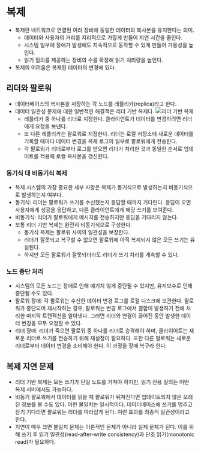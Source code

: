 # 복제

* 복제란 네트워크로 연결된 여러 장비에 동일한 데이터의 복사본을 유지한다는 의미.
  * 데이터와 사용자의 거리를 지리적으로 가깝게 만들어 지연 시간을 줄인다.
  * 시스템 일부에 장애가 발생해도 지속적으로 동작할 수 있게 만들어 가용성을 높인다.
  * 읽기 질의를 제공하는 장비의 수를 확장해 읽기 처리량을 높인다.
* 복제의 어려움은 복제된 데이터의 변경에 있다.

## 리더와 팔로워

* 데이터베이스의 복사본을 저장하는 각 노드를 레플리카(replica)라고 한다.
* 데이터 일관성 문제에 대한 일반적인 해결책은 리더 기반 복제다.
  ![리더 기반 복제](https://user-images.githubusercontent.com/6410412/67636527-db92bd80-f914-11e9-8ab4-51f9c86b29dd.png)
  * 레플리카 중 하나를 리더로 지정한다. 클라이언트가 데이터를 변경하려면 리더에게 요청을 보낸다.
  * 또 다른 레플리카는 팔로워로 지정한다.  리더는 로컬 저장소에 새로운 데이터를 기록할 때마다 데이터 변경을 복제 로그의 일부로 팔로워에게 전송한다.
  * 각 팔로워가 리더로부터 로그를 받으면 리더가 처리한 것과 동일한 순서로 업데이트를 적용해 로컬 복사본을 갱신한다.

### 동기식 대 비동기식 복제

* 복제 시스템의 가장 중요한 세부 사항은 복제가 동기식으로 발생하는지 비동기식으로 발생하는지 여부다.
* 동기식: 리더는 팔로워가 쓰기를 수신했는지 응답할 때까지 기다린다. 응답이 오면 사용자에게 성공을 응답하고, 다른 클라이언트에게 해당 쓰기를 보여준다.
* 비동기식: 리더가 팔로워에게 메시지를 전송하지만 응답을 기다리지 않는다.
* 보통 리더 기반 복제는 완전히 비동기식으로 구성한다.
  * 동기식 복제는 팔로워 사이의 일관성을 보장한다.
  * 리더가 잘못되고 복구할 수 없으면 팔로워에 아직 복제되지 않은 모든 쓰기는 유실된다.
  * 하지만 모든 팔로워가 잘못되더라도 리더가 쓰기 처리를 계속할 수 있다.

### 노드 중단 처리

* 시스템의 모든 노드는 장애로 인해 예기치 않게 중단될 수 있지만, 유지보수로 인해 중단될 수도 있다.
* 팔로워 장애: 각 팔로워는 수신한 데이터 변경 로그를 로컬 디스크에 보관한다. 팔로워가 중단되어 재시작하는 경우, 팔로워는 변경 로그에서 결함이 발생하기 전에 처리한 마지막 트랜잭션을 알아낸다. 그러면 리더와 연결이 끊어진 동안 발생한 데이터 변경을 모두 요청할 수 있다.
* 리더 장애: 리더가 죽으면 팔로워 중 하나를 리더로 승격해야 하며, 클라이어트는 새로운 리더로 쓰기를 전송하기 위해 재설정이 필요하다. 또한 다른 팔로워는 새로운 리더로부터 데이터 변경을 소비해야 한다. 이 과정을 장애 복구라 한다.

## 복제 지연 문제

* 리더 기반 복제는 모든 쓰기가 단일 노드를 거쳐야 하지만, 읽기 전용 질의는 어떤 복제 서버에서도 가능하다.
* 비동기 팔로워에서 데이터를 읽을 때 팔로워가 뒤쳐진다면 업데이트되지 않은 오래된 정보를 볼 수도 있다. 이런 불일치는 일시적이다. 데이터베이스에 쓰기를 멈추고 잠기 기다리면 팔로워는 리더를 따라잡게 된다. 이런 효과를 최종적 일관성이라고 한다.
* 지연이 매우 크면 불일치 문제는 이론적인 문제가 아니라 실제 문제가 된다. 이를 위해 쓰기 후 읽기 일관성(read-after-write consistency)과 단조 읽기(monotonic read)가 필요하다.
